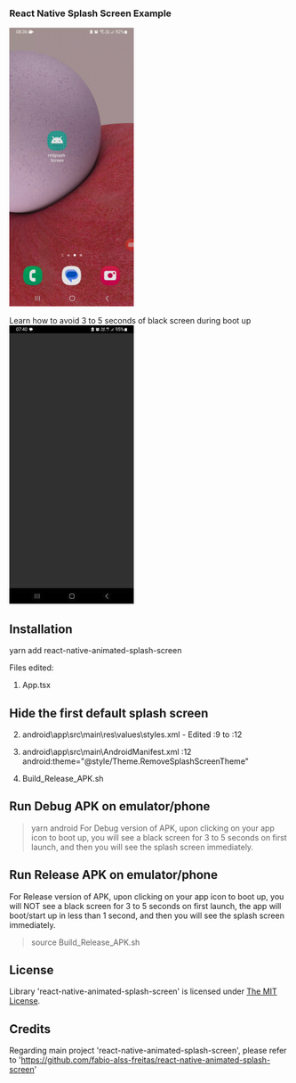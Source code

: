 ### React Native Splash Screen Example

<img src="SplashScreen_RELEASE_Demo.gif" height="500"/>

Learn how to avoid 3 to 5 seconds of black screen during boot up  
![Black_Screen](Black_Screen.jpg)

## Installation
yarn add react-native-animated-splash-screen

Files edited:
1. App.tsx

## Hide the first default splash screen
2. android\app\src\main\res\values\styles.xml - Edited :9 to :12
> <style name="Theme.RemoveSplashScreenTheme" parent="@style/AppTheme">
>   <item name="android:windowIsTranslucent">true</item>
> </style>

3. android\app\src\main\AndroidManifest.xml
:12 android:theme="@style/Theme.RemoveSplashScreenTheme"

4. Build_Release_APK.sh

## Run Debug APK on emulator/phone
> yarn android
For Debug version of APK, upon clicking on your app icon to boot up, you will see a black screen for 3 to 5 seconds on first launch, and then you will see the splash screen immediately.

## Run Release APK on emulator/phone
For Release version of APK, upon clicking on your app icon to boot up, you will NOT see a black screen for 3 to 5 seconds on first launch, the app will boot/start up in less than 1 second, and then you will see the splash screen immediately.
> source Build_Release_APK.sh

## License

Library 'react-native-animated-splash-screen' is licensed under [The MIT License](LICENSE).

## Credits
Regarding main project 'react-native-animated-splash-screen', please refer to 'https://github.com/fabio-alss-freitas/react-native-animated-splash-screen'

